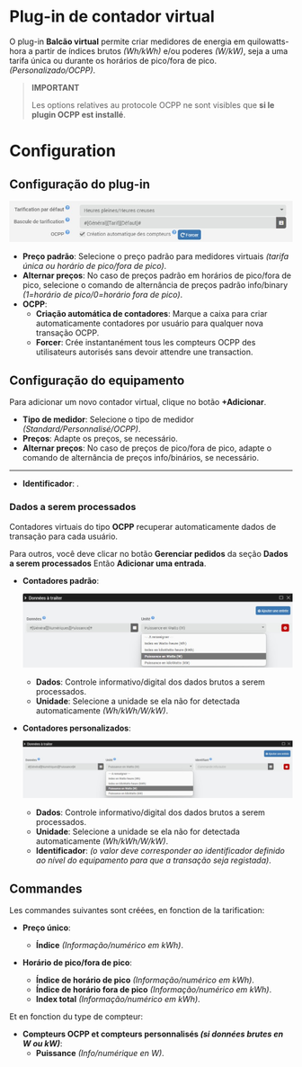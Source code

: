 # Plug-in de contador virtual

O plug-in **Balcão virtual** permite criar medidores de energia em quilowatts-hora a partir de índices brutos *(Wh/kWh)* e/ou poderes *(W/kW)*, seja a uma tarifa única ou durante os horários de pico/fora de pico.  *(Personalizado/OCPP)*.

>**IMPORTANT**
>
>Les options relatives au protocole OCPP ne sont visibles que **si le plugin OCPP est installé**.

# Configuration

## Configuração do plug-in

![Configuração do plug-in](../images/config_plugin.jpg)

- **Preço padrão**: Selecione o preço padrão para medidores virtuais *(tarifa única ou horário de pico/fora de pico)*.
- **Alternar preços**: No caso de preços padrão em horários de pico/fora de pico, selecione o comando de alternância de preços padrão info/binary *(1=horário de pico/0=horário fora de pico)*.
- **OCPP**:
  - **Criação automática de contadores**: Marque a caixa para criar automaticamente contadores por usuário para qualquer nova transação OCPP.
  - **Forcer**: Crée instantanément tous les compteurs OCPP des utilisateurs autorisés sans devoir attendre une transaction.

## Configuração do equipamento

Para adicionar um novo contador virtual, clique no botão **+Adicionar**.

- **Tipo de medidor**: Selecione o tipo de medidor *(Standard/Personnalisé/OCPP)*.
- **Preços**: Adapte os preços, se necessário.
- **Alternar preços**: No caso de preços de pico/fora de pico, adapte o comando de alternância de preços info/binários, se necessário.

---

- **Identificador**: .

### Dados a serem processados

Contadores virtuais do tipo **OCPP** recuperar automaticamente dados de transação para cada usuário.

Para outros, você deve clicar no botão **Gerenciar pedidos** da seção **Dados a serem processados** Então **Adicionar uma entrada**.

- **Contadores padrão**:

  ![Dados compteur standard](../images/default_input.jpg)

	- **Dados**: Controle informativo/digital dos dados brutos a serem processados.
	- **Unidade**: Selecione a unidade se ela não for detectada automaticamente *(Wh/kWh/W/kW)*.

- **Contadores personalizados**:

  ![Dados compteur personnalisé](../images/custom_input.jpg)

	- **Dados**: Controle informativo/digital dos dados brutos a serem processados.
	- **Unidade**: Selecione a unidade se ela não for detectada automaticamente *(Wh/kWh/W/kW)*.
	- **Identificador**:  *(o valor deve corresponder ao identificador definido ao nível do equipamento para que a transação seja registada)*.

## Commandes

Les commandes suivantes sont créées, en fonction de la tarification:

- **Preço único**:
  - **Índice** *(Informação/numérico em kWh)*.

- **Horário de pico/fora de pico**:
  - **Índice de horário de pico** *(Informação/numérico em kWh)*.
  - **Índice de horário fora de pico** *(Informação/numérico em kWh)*.
  - **Index total** *(Informação/numérico em kWh)*.

Et en fonction du type de compteur:

- **Compteurs OCPP et compteurs personnalisés *(si données brutes en W ou kW)***:
  - **Puissance** *(Info/numérique en W)*.
